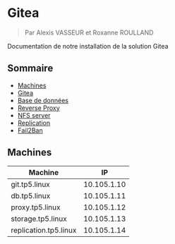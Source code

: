 # Gitea

> Par Alexis VASSEUR et Roxanne ROULLAND

Documentation de notre installation de la solution Gitea

## Sommaire

- [Machines](#machines)
- [Gitea](./gitea.md)
- [Base de données](./db.md)
- [Reverse Proxy](./proxy.md)
- [NFS server](./repos.md)
- [Replication](./replication.md)
- [Fail2Ban](./fail2ban.md)

## Machines

| Machine               | IP          |
| --------------------- | ----------- |
| git.tp5.linux         | 10.105.1.10 |
| db.tp5.linux          | 10.105.1.11 |
| proxy.tp5.linux       | 10.105.1.12 |
| storage.tp5.linux     | 10.105.1.13 |
| replication.tp5.linux | 10.105.1.14 |
